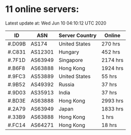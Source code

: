 # 11 online servers:

Latest update at: Wed Jun 10 04:10:12 UTC 2020

| ID | ASN | Server Country | Online |
| -- | --- | -------------- | ------ |
| #.D09B | AS174 | United States | 270 hrs |
| #.C831 | AS12301 | Hungary | 452 hrs |
| #.7F1D | AS63949 | Singapore | 2174 hrs |
| #.B6F8 | AS63888 | Hong Kong | 1924 hrs |
| #.9FC3 | AS53889 | United States | 55 hrs |
| #.9B52 | AS49392 | Russia | 37 hrs |
| #.9D03 | AS35913 | India | 37 hrs |
| #.BD3E | AS63888 | Hong Kong | 2993 hrs |
| #.2A79 | AS63949 | Japan | 1833 hrs |
| #.33B9 | AS63888 | Hong Kong | 1 hrs |
| #.FC14 | AS64271 | Hong Kong | 18 hrs |

